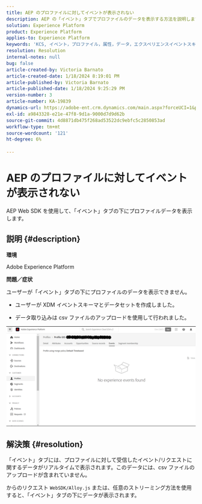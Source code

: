 ```yaml
---
title: AEP のプロファイルに対してイベントが表示されない
description: AEP の「イベント」タブでプロファイルのデータを表示する方法を説明します。
solution: Experience Platform
product: Experience Platform
applies-to: Experience Platform
keywords: 'KCS, イベント，プロファイル，属性，データ，エクスペリエンスイベントスキーマ，'
resolution: Resolution
internal-notes: null
bug: false
article-created-by: Victoria Barnato
article-created-date: 1/18/2024 8:19:01 PM
article-published-by: Victoria Barnato
article-published-date: 1/18/2024 9:25:29 PM
version-number: 3
article-number: KA-19839
dynamics-url: https://adobe-ent.crm.dynamics.com/main.aspx?forceUCI=1&pagetype=entityrecord&etn=knowledgearticle&id=480094ce-3eb6-ee11-a569-6045bd006b25
exl-id: a9843328-e21e-47f8-9d1a-9000d7d9d62b
source-git-commit: 4d8871db475f268ad53522dc9ebfc5c2850853ad
workflow-type: tm+mt
source-wordcount: '121'
ht-degree: 6%

---
```


# AEP のプロファイルに対してイベントが表示されない


AEP Web SDK を使用して、「イベント」タブの下にプロファイルデータを表示します。



## 説明 {#description}


<b>環境</b>

Adobe Experience Platform

<b>問題／症状</b>

ユーザーが「イベント」タブの下にプロファイルのデータを表示できません。



- ユーザーが XDM イベントスキーマとデータセットを作成しました。

- データ取り込みは csv ファイルのアップロードを使用して行われました。



![](assets/___490094ce-3eb6-ee11-a569-6045bd006b25___.png)


## 解決策 {#resolution}


「イベント」タブには、プロファイルに対して受信したイベント/リクエストに関するデータがリアルタイムで表示されます。このデータには、csv ファイルのアップロードが含まれていません。

からのリクエスト `WebSDK/Alloy.js` または、任意のストリーミング方法を使用すると、「イベント」タブの下にデータが表示されます。

